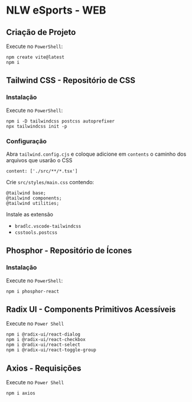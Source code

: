 # NLW eSports - WEB
## Criação de Projeto
Execute no `PowerShell`:
```
npm create vite@latest
npm i
```


## Tailwind CSS - Repositório de CSS
### Instalação
Execute no `PowerShell`:
```
npm i -D tailwindcss postcss autoprefixer
npx tailwindcss init -p
```
### Configuração
Abra `tailwind.config.cjs` e coloque adicione em `contents` o caminho dos arquivos que usarão o CSS
```
content: ['./src/**/*.tsx']
```
Crie `src/styles/main.css` contendo:
```
@tailwind base;
@tailwind components;
@tailwind utilities;
```
Instale as extensão
* `bradlc.vscode-tailwindcss`
* `csstools.postcss`

## Phosphor - Repositório de Ícones
### Instalação
Execute no `PowerShell`:
```
npm i phosphor-react
```

## Radix UI - Components Primitivos Acessíveis
Execute no `Power Shell`
```
npm i @radix-ui/react-dialog
npm i @radix-ui/react-checkbox
npm i @radix-ui/react-select
npm i @radix-ui/react-toggle-group
```

## Axios - Requisições
Execute no `Power Shell`
```
npm i axios
```
